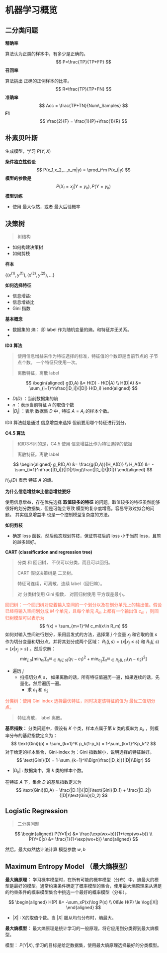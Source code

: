 # 机器学习概览



## 二分类问题

**精确率**

算法认为正类的样本中，有多少是正确的。
$$
P=\frac{TP}{TP+FP}
$$
**召回率**

算法挑出 正确的正例样本的比率。
$$
R=\frac{TP}{TP+FN}
$$
**准确率**
$$
Acc = \frac{TP+TN}{Num\_Samples}
$$
**F1**
$$
\frac{2}{F} = \frac{1}{P}+\frac{1}{R}
$$


## 朴素贝叶斯

生成模型，学习 $P(Y,X)$

**条件独立性假设**
$$
P(x_1,x_2,...,x_m|y) = \prod_i^m P(x_i|y)
$$
**模型的参数是**
$$
P(X_i=x_j|Y=y_k), P(Y=y_k)
$$
**模型训练**

* 使用 最大似然，或者 最大后验概率





## 决策树

> 树结构

* 如何构建决策树
* 如何剪枝

**样本**

$\{(x^{(1)}, y^{(1)}), (x^{(2)}, y^{(2)}), ...\}$



**如何选择特征**

* 信息增益: 
* 信息增益比
* Gini 指数



**基本概念**

* 数据集的 熵： 即 label 作为随机变量的熵。和特征并无关系。
* ​



**ID3 算法**

> 使用信息增益来作为特征选择的标准，特征值的个数即是当前节点的 子节点个数。 一个特征只使用一次。
>
> 离散特征，离散 label

$$
\begin{aligned}
g(D,A) &= H(D) - H(D|A) \\
H(D|A) &= \sum_{i=1}^n\frac{|D_i|}{|D|} H(D_i)
\end{aligned}
$$

* $D(D)$ ：当前数据集的熵
* $n$ ：表示当前特征 $A$ 的取值个数
* $|D_i|$ ：表示 数据集 $D$ 中 , 特征 $A=A_i$ 的样本个数。

ID3 算法就是通过 信息增益来选择 但前要用哪个特征进行划分。



**C4.5 算法**

> 和ID3不同的是，C4.5 使用 信息增益比作为特征选择的依据
>
> 离散特征。离散 label

$$
\begin{aligned}
g_R(D,A) &= \frac{g(D,A)}{H_A(D)} \\
H_A(D) &= -\sum_{i=1}^n\frac{|D_i|}{|D|}\log(\frac{|D_i|}{|D|})
\end{aligned}
$$

$H_A(D)$ 表示 特征 $A$ 的熵。



**为什么信息增益率比信息增益要好**

使用信息增益，存在优先选择 **取值较多的特征** 的问题。取值较多的特征虽然能够很好的划分数据集，但是可能会导致 模型的复杂度增高。容易导致过拟合的问题。 其实信息增益率 也是一个控制模型复杂度的方法。



**如何剪枝**

* 确定 loss 函数，然后动态规划剪枝，保证剪枝后的 loss 小于当前 loss，且剪的越多越好。





**CART (classification and regression tree)**

> 分类 和 回归树， 不仅可以分类，而且可以回归。
>
> CART 假设决策树是 二叉树。
>
> 特征可连续，可离散，连续 label（回归嘛）。
>
> 对 分类树使用 Gini 指数， 对回归树使用 平方误差最小。



<font style="color:tomato">回归树：一个回归树对应着输入空间的一个划分以及在划分单元上的输出值。假设已经将输入空间划分成 $M$ 个单元，且每个单元 $R_m$ 上都有一个输出值 $c_m$ ，则回归树模型可以表示为</font>
$$
f(x) = \sum_{m=1}^M c_mI(x\in R_m)
$$
如何对输入空间进行划分，采用启发式的方法，选择第 $j$ 个变量 $x_j$ 和它取的值 $s$ 作为切分变量和切分点，并将其划分成两个区域： $R_1(j,s) = \{x|x_j\le s\}$ 和 $R_1(j,s) = \{x|x_j\gt s\}$ 。然后求解：
$$
\min_{j,s} \Biggr[\min_{c_1}\sum_{x^{(i)}\in R_1(j,s)}(y_i-c_1)^2 + \min_{c_2}\sum_{x^{(i)}\in R_2(j,s)}(y_i-c_2)^2 \Biggr]
$$

* 遍历 $j$
  * 扫描切分点 $s$， 如果离散的话，所有特征值遍历一遍，如果连续的话，先量化，然后遍历一遍。
    * 求 $c_1$ 和 $c_2$ 



<font style="color:tomato"> 分类树：使用 Gini index 选择最优特征，同时决定该特征的值为 最优二值切分点。 </font>

> 特征离散， label 离散。

**基尼指数：** 分类问题中，假设有 $K$ 个类，样本点属于第 $k$ 类的概率为 $p_k$ ，则概率分布的基尼指数定义为： 
$$
\text{Gini}(p) = \sum_{k=1}^K p_k(1-p_k) = 1-\sum_{k=1}^Kp_k^2
$$
对于给定的样本集合，Gini-index 为：Gini 指数越小，说明选择的特征越好。
$$
\text{Gini}(D) = 1-\sum_{k=1}^K\Bigr(\frac{|D_k|}{|D|}\Bigr)
$$

* $|D_k|$ : 数据集中，第  $k$  类的样本个数。



在特征 $A$ 下，集合 $D$ 的基尼指数定义为
$$
\text{Gini}(D,A) = \frac{|D_1|}{|D|}\text{Gini}(D_1) + \frac{|D_2|}{|D|}\text{Gini}(D_2)
$$


## Logistic Regression

> 二分类问题

$$
\begin{aligned}
P(Y=1|x) &= \frac{\exp(wx+b)}{1+\exp(wx+b)} \\
P(Y=0|x) &=  \frac{1}{1+\exp(wx+b)}
\end{aligned}
$$

然后，最大似然估计法计算 模型参数 $w, b$



## Maximum Entropy Model （最大熵模型）

**最大熵原理：** 学习概率模型时，在所有可能的概率模型（分布）中，熵最大的模型是最好的模型。通常约束条件确定了概率模型的集合，使用最大熵原理来从满足的约束条件的概率模型集合中挑选一个最好的概率模型（分布）。


$$
\begin{aligned}
H(P) &= -\sum_xP(x)\log P(x) \\
0&\le H(P) \le \log(|X|)
\end{aligned}
$$

* $|X|$ : X的取值个数。当 $|X|$ 服从均匀分布时，熵最大。



**最大熵模型：** 最大熵原理是统计学习的一般原理，将它应用到分类得到最大熵模型。

模型： $P(Y|X)$, 学习的目标是给定数据集，使用最大熵原理选择最好的分类模型。


